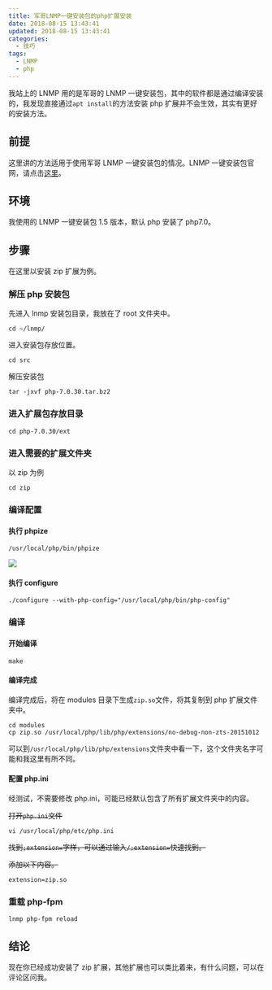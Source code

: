 ```yaml
---
title: 军哥LNMP一键安装包的php扩展安装
date: 2018-08-15 13:43:41
updated: 2018-08-15 13:43:41
categories:
  - 技巧
tags:
  - LNMP
  - php
---
```


我站上的 LNMP 用的是军哥的 LNMP 一键安装包，其中的软件都是通过编译安装的，我发现直接通过`apt install`的方法安装 php 扩展并不会生效，其实有更好的安装方法。

<!--more-->

## 前提

这里讲的方法适用于使用军哥 LNMP 一键安装包的情况。LNMP 一键安装包官网，请点击[这里](https://lnmp.org/)。

## 环境

我使用的 LNMP 一键安装包 1.5 版本，默认 php 安装了 php7.0。

## 步骤

在这里以安装 zip 扩展为例。

### 解压 php 安装包

先进入 lnmp 安装包目录，我放在了 root 文件夹中。

```shell
cd ~/lnmp/
```

进入安装包存放位置。

```shell
cd src
```

解压安装包

```shell
tar -jxvf php-7.0.30.tar.bz2
```

### 进入扩展包存放目录

```shell
cd php-7.0.30/ext
```

### 进入需要的扩展文件夹

以 zip 为例

```shell
cd zip
```

### 编译配置

#### 执行 phpize

```shell
/usr/local/php/bin/phpize
```

![](https://img.iszy.xyz/20190318204059.png)

#### 执行 configure

```shell
./configure --with-php-config="/usr/local/php/bin/php-config"
```

### 编译

#### 开始编译

```shell
make
```

#### 编译完成

编译完成后，将在 modules 目录下生成`zip.so`文件，将其复制到 php 扩展文件夹中。

```shell
cd modules
cp zip.so /usr/local/php/lib/php/extensions/no-debug-non-zts-20151012
```

可以到`/usr/local/php/lib/php/extensions`文件夹中看一下，这个文件夹名字可能和我这里有所不同。

#### 配置 php.ini

经测试，不需要修改 php.ini，可能已经默认包含了所有扩展文件夹中的内容。

~~打开`php.ini`文件~~

```shell
vi /usr/local/php/etc/php.ini
```

~~找到`;extension=`字样，可以通过输入`/;extension=`快速找到。~~

~~添加以下内容。~~

```
extension=zip.so
```

### 重载 php-fpm

```shell
lnmp php-fpm reload
```

## 结论

现在你已经成功安装了 zip 扩展，其他扩展也可以类比着来，有什么问题，可以在评论区问我。
